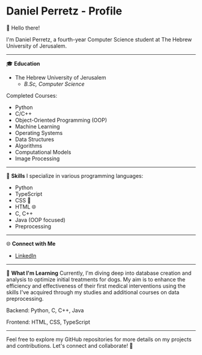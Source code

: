 # Daniel Perretz - Profile
👋 Hello there!

I'm Daniel Perretz, a fourth-year Computer Science student at The Hebrew University of Jerusalem.

---

🎓 **Education**
- The Hebrew University of Jerusalem
  - *B.Sc, Computer Science*

Completed Courses:
- Python
- C/C++
- Object-Oriented Programming (OOP)
- Machine Learning
- Operating Systems
- Data Structures
- Algorithms
- Computational Models
- Image Processing

---

💼 **Skills**
I specialize in various programming languages:
- Python 
- TypeScript 
- CSS 🎨
- HTML 🌐
- C, C++ 
- Java (OOP focused) 
- Preprocessing 

---

🌐 **Connect with Me**
- [LinkedIn](https://www.linkedin.com/in/daniel-perretz-068280203/)

---

🚀 **What I'm Learning**
Currently, I'm diving deep into database creation and analysis to optimize initial treatments for dogs. My aim is to enhance the efficiency and effectiveness of their first medical interventions using the skills I've acquired through my studies and additional courses on data preprocessing.

Backend: Python, C, C++, Java

Frontend: HTML, CSS, TypeScript

---

Feel free to explore my GitHub repositories for more details on my projects and contributions. Let's connect and collaborate! 🚀
